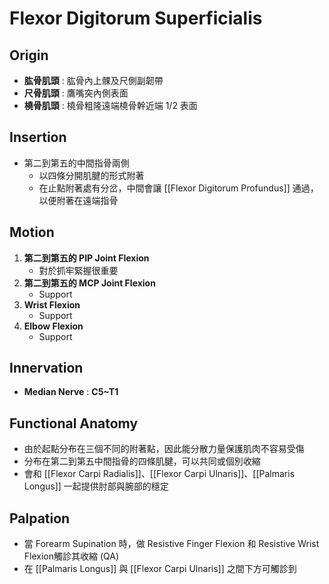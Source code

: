 # Flexor Digitorum Superficialis
## Origin
* **肱骨肌頭** : 肱骨內上髁及尺側副韌帶
* **尺骨肌頭** : 鷹嘴突內側表面
* **橈骨肌頭** : 橈骨粗隆遠端橈骨幹近端 1/2 表面  

## Insertion
* 第二到第五的中間指骨兩側
	* 以四條分開肌腱的形式附著
	* 在止點附著處有分岔，中間會讓 [[Flexor Digitorum Profundus]] 通過，以便附著在遠端指骨  

## Motion
1. **第二到第五的 PIP Joint Flexion**
	* 對於抓牢緊握很重要
2. **第二到第五的 MCP Joint Flexion**
	* Support
3. **Wrist Flexion**
	* Support
4. **Elbow Flexion**
	* Support  

## Innervation
* **Median Nerve** : **C5~T1**  

## Functional Anatomy
* 由於起點分布在三個不同的附著點，因此能分散力量保護肌肉不容易受傷
* 分布在第二到第五中間指骨的四條肌腱，可以共同或個別收縮
* 會和 [[Flexor Carpi Radialis]]、[[Flexor Carpi Ulnaris]]、[[Palmaris Longus]] 一起提供肘部與腕部的穩定  

## Palpation
* 當 Forearm Supination 時，做 Resistive Finger Flexion 和 Resistive Wrist Flexion觸診其收縮 (QA)
* 在 [[Palmaris Longus]] 與 [[Flexor Carpi Ulnaris]] 之間下方可觸診到